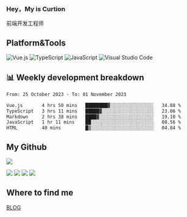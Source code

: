 ### Hey，My is Curtion
前端开发工程师
## Platform&Tools

![Vue.js](https://img.shields.io/badge/-Vue.js-4FC08D?style=flat-square&logo=Vue.js&logoColor=white)
![TypeScript](https://img.shields.io/badge/-TypeScript-007ACC?style=flat-square&logo=typescript&logoColor=white)
![JavaScript](https://img.shields.io/badge/-JavaScript-F7DF1E?style=flat-square&logo=javascript&logoColor=black)
![Visual Studio Code](https://img.shields.io/badge/-VSCode-007ACC?style=flat-square&logo=Visual-Studio-Code&logoColor=white)

## 📊 Weekly development breakdown

<!--START_SECTION:waka-->

```txt
From: 25 October 2023 - To: 01 November 2023

Vue.js       4 hrs 50 mins   ████████▓░░░░░░░░░░░░░░░░   34.88 %
TypeScript   3 hrs 11 mins   █████▓░░░░░░░░░░░░░░░░░░░   23.06 %
Markdown     2 hrs 38 mins   ████▓░░░░░░░░░░░░░░░░░░░░   19.10 %
JavaScript   1 hr 11 mins    ██░░░░░░░░░░░░░░░░░░░░░░░   08.56 %
HTML         40 mins         █▒░░░░░░░░░░░░░░░░░░░░░░░   04.84 %
```

<!--END_SECTION:waka-->

## My Github

![](http://github-profile-summary-cards.vercel.app/api/cards/profile-details?username=curtion&theme=nord_bright)

![](http://github-profile-summary-cards.vercel.app/api/cards/stats?username=curtion&theme=nord_bright)
![](http://github-profile-summary-cards.vercel.app/api/cards/productive-time?username=curtion&theme=nord_bright&utcOffset=8)
![](http://github-profile-summary-cards.vercel.app/api/cards/repos-per-language?username=curtion&theme=nord_bright)
![](http://github-profile-summary-cards.vercel.app/api/cards/most-commit-language?username=curtion&theme=nord_bright)

## Where to find me

[BLOG](https://blog.3gxk.net)
